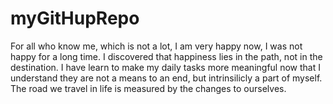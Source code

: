 # myGitHupRepo
For all who know me, which is not a lot, I am very happy now, I was not happy for a long time. I discovered that happiness lies in the path, not in the destination.
I have learn to make my daily tasks more meaningful now that I understand they are not a means to an end, but intrinsilicly a part of myself.
The road we travel in life is measured by the changes to ourselves.
